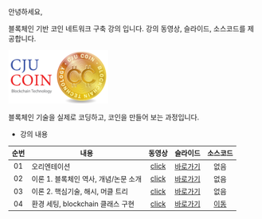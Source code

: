 안녕하세요,

블록체인 기반 코인 네트워크 구축 강의 입니다.
강의 동영상, 슬라이드, 소스코드를 제공합니다.

<img src="./imgs/cju_coin.png" width="200">


블록체인 기술을 실제로 코딩하고, 코인을 만들어 보는 과정입니다.

- 강의 내용

|순번|내용|동영상|슬라이드|소스코드|
|:---:|---|:---:|:---:|:---:|
|01|오리엔테이션|[click](https://youtu.be/Nqmxvvz9GHk)|[바로가기](./lec_01_orientation/꼰대강의_블록체인_01_Orientation.pdf)|없음|
|02|이론 1. 블록체인 역사, 개념/논문 소개|[click](https://youtu.be/0mS6tG1c14g)|[바로가기](./lec_02_theory/꼰대강의_블록체인_02_Theroy.pdf)|없음|
|03|이론 2. 핵심기술, 해시, 머클 트리|[click](https://youtu.be/tHRF8cRE05w)|[바로가기](./lec_02_theory/꼰대강의_블록체인_02_Theroy.pdf)|없음
|04|환경 세팅, blockchain 클래스 구현|[click]()|[바로가기]()|[이동](./lec_03_blockchain_class/src/)|
